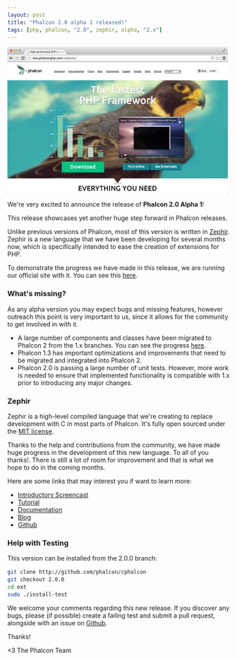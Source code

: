 ```yaml
---
layout: post
title: "Phalcon 2.0 alpha 1 released!"
tags: [php, phalcon, "2.0", zephir, alpha, "2.x"]
---
```


![image](/assets/files/2014-01-16-website.jpg)

We're very excited to announce the release of **Phalcon 2.0 Alpha 1**!

This release showcases yet another huge step forward in Phalcon releases.

Unlike previous versions of Phalcon, most of this version is written in [Zephir](https://zephir-lang.com/). Zephir is a new language that we have been developing for several months now, which is specifically intended to ease the creation of extensions for PHP.

<!--more-->
To demonstrate the progress we have made in this release, we are running our official site with it. You can see this [here](http://two.phalconphp.com/website).

### What's missing?

As any alpha version you may expect bugs and missing features, however outreach this point is very important to us, since it allows for the community to get involved in with it.

- A large number of components and classes have been migrated to Phalcon 2 from the 1.x branches. You can see the progress [here](https://github.com/phalcon/cphalcon/wiki/Progress-2.0).
- Phalcon 1.3 has important optimizations and improvements that need to be migrated and integrated into Phalcon 2.
- Phalcon 2.0 is passing a large number of unit tests. However, more work is needed to ensure that implemented functionality is compatible with 1.x prior to introducing any major changes.

### Zephir

Zephir is a high-level compiled language that we're creating to replace development with C in most parts of Phalcon. It's fully open sourced under the [MIT license](http://opensource.org/licenses/MIT).

Thanks to the help and contributions from the community, we have made huge progress in the development of this new language. To all of you thanks!. There is still a lot of room for improvement and that is what we hope to do in the coming months.

Here are some links that may interest you if want to learn more:

- [Introductory Screencast](http://vimeo.com/84180223)
- [Tutorial](http://zephir-lang.com/tutorial)
- [Documentation](http://zephir-lang.com/)
- [Blog](http://blog.zephir-lang.com/)
- [Github](https://github.com/phalcon/zephir)

### Help with Testing

This version can be installed from the 2.0.0 branch:

```sh
git clone http://github.com/phalcon/cphalcon
git checkout 2.0.0
cd ext
sudo ./install-test
```

We welcome your comments regarding this new release. If you discover any bugs, please (if possible) create a failing test and submit a pull request, alongside with an issue on [Github](https://github.com/phalcon/cphalcon).

Thanks!


<3 The Phalcon Team
